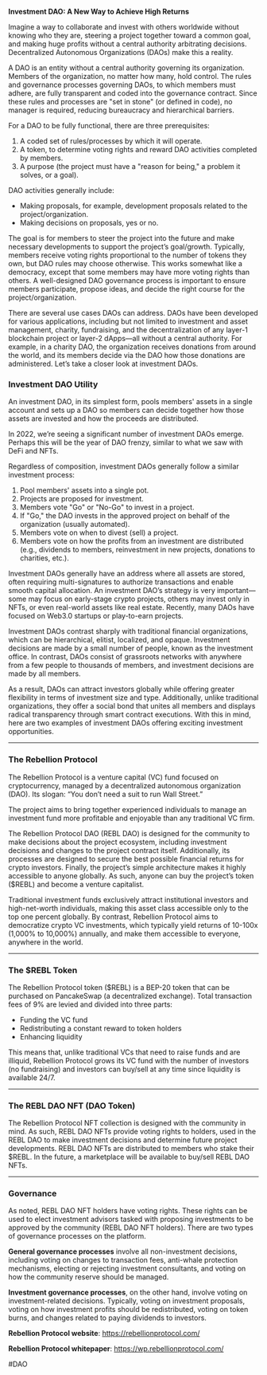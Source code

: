 **Investment DAO: A New Way to Achieve High Returns**

Imagine a way to collaborate and invest with others worldwide without knowing who they are, steering a project together toward a common goal, and making huge profits without a central authority arbitrating decisions. Decentralized Autonomous Organizations (DAOs) make this a reality.

A DAO is an entity without a central authority governing its organization. Members of the organization, no matter how many, hold control. The rules and governance processes governing DAOs, to which members must adhere, are fully transparent and coded into the governance contract. Since these rules and processes are "set in stone" (or defined in code), no manager is required, reducing bureaucracy and hierarchical barriers.

For a DAO to be fully functional, there are three prerequisites:

1. A coded set of rules/processes by which it will operate.
2. A token, to determine voting rights and reward DAO activities completed by members.
3. A purpose (the project must have a "reason for being," a problem it solves, or a goal).

DAO activities generally include:

- Making proposals, for example, development proposals related to the project/organization.
- Making decisions on proposals, yes or no.

The goal is for members to steer the project into the future and make necessary developments to support the project’s goal/growth. Typically, members receive voting rights proportional to the number of tokens they own, but DAO rules may choose otherwise. This works somewhat like a democracy, except that some members may have more voting rights than others. A well-designed DAO governance process is important to ensure members participate, propose ideas, and decide the right course for the project/organization.

There are several use cases DAOs can address. DAOs have been developed for various applications, including but not limited to investment and asset management, charity, fundraising, and the decentralization of any layer-1 blockchain project or layer-2 dApps—all without a central authority. For example, in a charity DAO, the organization receives donations from around the world, and its members decide via the DAO how those donations are administered. Let’s take a closer look at investment DAOs.

### Investment DAO Utility

An investment DAO, in its simplest form, pools members' assets in a single account and sets up a DAO so members can decide together how those assets are invested and how the proceeds are distributed.

In 2022, we’re seeing a significant number of investment DAOs emerge. Perhaps this will be the year of DAO frenzy, similar to what we saw with DeFi and NFTs.

Regardless of composition, investment DAOs generally follow a similar investment process:

1. Pool members' assets into a single pot.
2. Projects are proposed for investment.
3. Members vote "Go" or "No-Go" to invest in a project.
4. If "Go," the DAO invests in the approved project on behalf of the organization (usually automated).
5. Members vote on when to divest (sell) a project.
6. Members vote on how the profits from an investment are distributed (e.g., dividends to members, reinvestment in new projects, donations to charities, etc.).

Investment DAOs generally have an address where all assets are stored, often requiring multi-signatures to authorize transactions and enable smooth capital allocation. An investment DAO’s strategy is very important—some may focus on early-stage crypto projects, others may invest only in NFTs, or even real-world assets like real estate. Recently, many DAOs have focused on Web3.0 startups or play-to-earn projects.

Investment DAOs contrast sharply with traditional financial organizations, which can be hierarchical, elitist, localized, and opaque. Investment decisions are made by a small number of people, known as the investment office. In contrast, DAOs consist of grassroots networks with anywhere from a few people to thousands of members, and investment decisions are made by all members.

As a result, DAOs can attract investors globally while offering greater flexibility in terms of investment size and type. Additionally, unlike traditional organizations, they offer a social bond that unites all members and displays radical transparency through smart contract executions. With this in mind, here are two examples of investment DAOs offering exciting investment opportunities.

---

### The Rebellion Protocol

The Rebellion Protocol is a venture capital (VC) fund focused on cryptocurrency, managed by a decentralized autonomous organization (DAO). Its slogan: “You don’t need a suit to run Wall Street.”

The project aims to bring together experienced individuals to manage an investment fund more profitable and enjoyable than any traditional VC firm.

The Rebellion Protocol DAO (REBL DAO) is designed for the community to make decisions about the project ecosystem, including investment decisions and changes to the project contract itself. Additionally, its processes are designed to secure the best possible financial returns for crypto investors. Finally, the project’s simple architecture makes it highly accessible to anyone globally. As such, anyone can buy the project’s token ($REBL) and become a venture capitalist.

Traditional investment funds exclusively attract institutional investors and high-net-worth individuals, making this asset class accessible only to the top one percent globally. By contrast, Rebellion Protocol aims to democratize crypto VC investments, which typically yield returns of 10-100x (1,000% to 10,000%) annually, and make them accessible to everyone, anywhere in the world.

---

### The $REBL Token

The Rebellion Protocol token ($REBL) is a BEP-20 token that can be purchased on PancakeSwap (a decentralized exchange). Total transaction fees of 9% are levied and divided into three parts:

- Funding the VC fund
- Redistributing a constant reward to token holders
- Enhancing liquidity

This means that, unlike traditional VCs that need to raise funds and are illiquid, Rebellion Protocol grows its VC fund with the number of investors (no fundraising) and investors can buy/sell at any time since liquidity is available 24/7.

---

### The REBL DAO NFT (DAO Token)

The Rebellion Protocol NFT collection is designed with the community in mind. As such, REBL DAO NFTs provide voting rights to holders, used in the REBL DAO to make investment decisions and determine future project developments. REBL DAO NFTs are distributed to members who stake their $REBL. In the future, a marketplace will be available to buy/sell REBL DAO NFTs.

---

### Governance

As noted, REBL DAO NFT holders have voting rights. These rights can be used to elect investment advisors tasked with proposing investments to be approved by the community (REBL DAO NFT holders). There are two types of governance processes on the platform.

**General governance processes** involve all non-investment decisions, including voting on changes to transaction fees, anti-whale protection mechanisms, electing or rejecting investment consultants, and voting on how the community reserve should be managed.

**Investment governance processes**, on the other hand, involve voting on investment-related decisions. Typically, voting on investment proposals, voting on how investment profits should be redistributed, voting on token burns, and changes related to paying dividends to investors.

**Rebellion Protocol website**: https://rebellionprotocol.com/

**Rebellion Protocol whitepaper**: https://wp.rebellionprotocol.com/

#DAO 